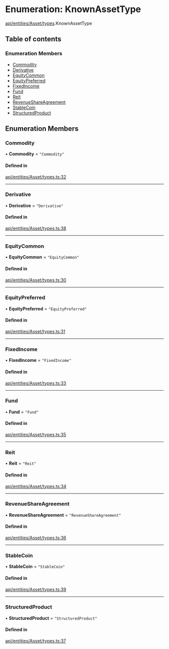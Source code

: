 # Enumeration: KnownAssetType

[api/entities/Asset/types](../wiki/api.entities.Asset.types).KnownAssetType

## Table of contents

### Enumeration Members

- [Commodity](../wiki/api.entities.Asset.types.KnownAssetType#commodity)
- [Derivative](../wiki/api.entities.Asset.types.KnownAssetType#derivative)
- [EquityCommon](../wiki/api.entities.Asset.types.KnownAssetType#equitycommon)
- [EquityPreferred](../wiki/api.entities.Asset.types.KnownAssetType#equitypreferred)
- [FixedIncome](../wiki/api.entities.Asset.types.KnownAssetType#fixedincome)
- [Fund](../wiki/api.entities.Asset.types.KnownAssetType#fund)
- [Reit](../wiki/api.entities.Asset.types.KnownAssetType#reit)
- [RevenueShareAgreement](../wiki/api.entities.Asset.types.KnownAssetType#revenueshareagreement)
- [StableCoin](../wiki/api.entities.Asset.types.KnownAssetType#stablecoin)
- [StructuredProduct](../wiki/api.entities.Asset.types.KnownAssetType#structuredproduct)

## Enumeration Members

### Commodity

• **Commodity** = ``"Commodity"``

#### Defined in

[api/entities/Asset/types.ts:32](https://github.com/PolymeshAssociation/polymesh-sdk/blob/fe2e6dd1/src/api/entities/Asset/types.ts#L32)

___

### Derivative

• **Derivative** = ``"Derivative"``

#### Defined in

[api/entities/Asset/types.ts:38](https://github.com/PolymeshAssociation/polymesh-sdk/blob/fe2e6dd1/src/api/entities/Asset/types.ts#L38)

___

### EquityCommon

• **EquityCommon** = ``"EquityCommon"``

#### Defined in

[api/entities/Asset/types.ts:30](https://github.com/PolymeshAssociation/polymesh-sdk/blob/fe2e6dd1/src/api/entities/Asset/types.ts#L30)

___

### EquityPreferred

• **EquityPreferred** = ``"EquityPreferred"``

#### Defined in

[api/entities/Asset/types.ts:31](https://github.com/PolymeshAssociation/polymesh-sdk/blob/fe2e6dd1/src/api/entities/Asset/types.ts#L31)

___

### FixedIncome

• **FixedIncome** = ``"FixedIncome"``

#### Defined in

[api/entities/Asset/types.ts:33](https://github.com/PolymeshAssociation/polymesh-sdk/blob/fe2e6dd1/src/api/entities/Asset/types.ts#L33)

___

### Fund

• **Fund** = ``"Fund"``

#### Defined in

[api/entities/Asset/types.ts:35](https://github.com/PolymeshAssociation/polymesh-sdk/blob/fe2e6dd1/src/api/entities/Asset/types.ts#L35)

___

### Reit

• **Reit** = ``"Reit"``

#### Defined in

[api/entities/Asset/types.ts:34](https://github.com/PolymeshAssociation/polymesh-sdk/blob/fe2e6dd1/src/api/entities/Asset/types.ts#L34)

___

### RevenueShareAgreement

• **RevenueShareAgreement** = ``"RevenueShareAgreement"``

#### Defined in

[api/entities/Asset/types.ts:36](https://github.com/PolymeshAssociation/polymesh-sdk/blob/fe2e6dd1/src/api/entities/Asset/types.ts#L36)

___

### StableCoin

• **StableCoin** = ``"StableCoin"``

#### Defined in

[api/entities/Asset/types.ts:39](https://github.com/PolymeshAssociation/polymesh-sdk/blob/fe2e6dd1/src/api/entities/Asset/types.ts#L39)

___

### StructuredProduct

• **StructuredProduct** = ``"StructuredProduct"``

#### Defined in

[api/entities/Asset/types.ts:37](https://github.com/PolymeshAssociation/polymesh-sdk/blob/fe2e6dd1/src/api/entities/Asset/types.ts#L37)
